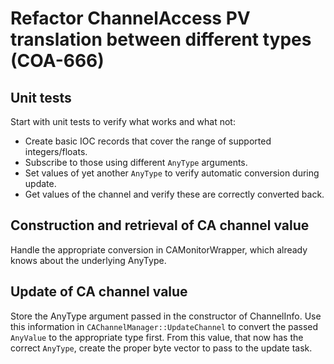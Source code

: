 # Refactor ChannelAccess PV translation between different types (COA-666)

## Unit tests

Start with unit tests to verify what works and what not:

* Create basic IOC records that cover the range of supported integers/floats.
* Subscribe to those using different `AnyType` arguments.
* Set values of yet another `AnyType` to verify automatic conversion during update.
* Get values of the channel and verify these are correctly converted back.

## Construction and retrieval of CA channel value

Handle the appropriate conversion in CAMonitorWrapper, which already knows about the underlying AnyType.

## Update of CA channel value

Store the AnyType argument passed in the constructor of ChannelInfo. Use this information in `CAChannelManager::UpdateChannel` to convert the passed `AnyValue` to the appropriate type first. From this value, that now has the correct `AnyType`, create the proper byte vector to pass to the update task.

